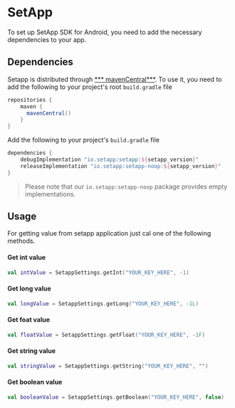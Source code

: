 # SetApp

To set up SetApp SDK for Android, you need to add the necessary dependencies to your app.

## Dependencies

Setapp is distributed through [***
mavenCentral***](https://search.maven.org/artifact/io.setapp/setapp). To use it, you need to add the
following to your project's root `build.gradle` file

```groovy
repositories {
    maven {
      mavenCentral()
    }
}
```

Add the following to your project's `build.gradle` file

```groovy
dependencies {
    debugImplementation "io.setapp:setapp:${setapp_version}"
    releaseImplementation "io.setapp:setapp-noop:${setapp_version}"
}
```

> Please note that our `io.setapp:setapp-noop` package provides empty implementations.

## Usage

For getting value from setapp application just cal one of the following methods.

#### Get int value

```kotlin
val intValue = SetappSettings.getInt("YOUR_KEY_HERE", -1)
```

#### Get long value

```kotlin
val longValue = SetappSettings.getLong("YOUR_KEY_HERE", -1L)
```

#### Get foat value

```kotlin
val floatValue = SetappSettings.getFloat("YOUR_KEY_HERE", -1F)
```

#### Get string value

```kotlin
val stringValue = SetappSettings.getString("YOUR_KEY_HERE", "")
```

#### Get boolean value

```kotlin
val booleanValue = SetappSettings.getBoolean("YOUR_KEY_HERE", false)
```